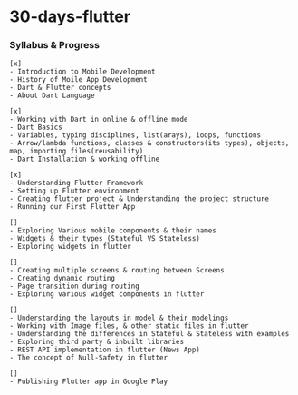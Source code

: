 # 30-days-flutter
### Syllabus & Progress
    [x]
    - Introduction to Mobile Development
    - History of Moile App Development
    - Dart & Flutter concepts
    - About Dart Language

    [x]
    - Working with Dart in online & offline mode
    - Dart Basics
    - Variables, typing disciplines, list(arays), ioops, functions 
    - Arrow/lambda functions, classes & constructors(its types), objects, map, importing files(reusability)
    - Dart Installation & working offline

    [x]
    - Understanding Flutter Framework
    - Setting up Flutter environment
    - Creating flutter project & Understanding the project structure
    - Running our First Flutter App

    []
    - Exploring Various mobile components & their names
    - Widgets & their types (Stateful VS Stateless)
    - Exploring widgets in flutter

    []
    - Creating multiple screens & routing between Screens
    - Creating dynamic routing
    - Page transition during routing
    - Exploring various widget components in flutter

    []
    - Understanding the layouts in model & their modelings
    - Working with Image files, & other static files in flutter
    - Understanding the differences in Stateful & Stateless with examples
    - Exploring third party & inbuilt libraries
    - REST API implementation in flutter (News App)
    - The concept of Null-Safety in flutter

    []
    - Publishing Flutter app in Google Play
